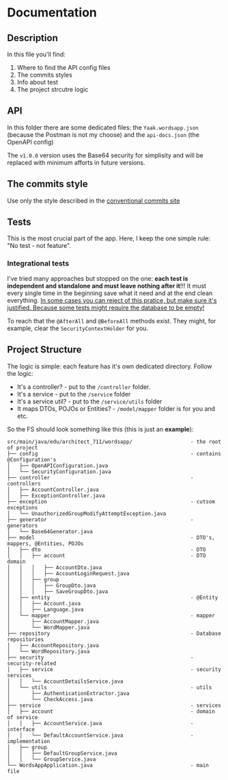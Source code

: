 # Documentation

## Description
In this file you'll find:
1. Where to find the API config files
2. The commits styles
3. Info about test
4. The project strcutre logic

## API
In this folder there are some dedicated files: the `Yaak.wordsapp.json` (because
the Postman is not my choose) and the `api-docs.json` (the OpenAPI config)

The `v1.0.0` version uses the Base64 security for simplisity and will be replaced
with minimum afforts in future versions.

## The commits style
Use only the style described in the [conventional commits site](https://www.conventionalcommits.org/en/v1.0.0/#summary)

## Tests
This is the most crucial part of the app. Here, I keep the one simple rule:
"No test - not feature".

### Integrational tests
I've tried many approaches but stopped on the one: **each test is independent
and standalone and must leave nothing after it**!!! It must every single time in the beginning save what it need
and at the end clean everything. <u>In some cases you can reject of this pratice, but
make sure it's justified. Because some tests might require the database to be empty!</u>

To reach that the `@AfterAll` and `@BeforeAll` methods exist. They might, for example,
clear the `SecurityContextHolder` for you.

## Project Structure
The logic is simple: each feature has it's own dedicated directory. Follow the logic:
* It's a controller? - put to the `/controller` folder. 
* It's a service - put to the `/service` folder
* It's a service util? - put to the `/service/utils` folder
* It maps DTOs, POJOs or Entities? - `/model/mapper` folder is for you and etc.

So the FS should look something like this (this is just an **example**):
```
src/main/java/edu/architect_711/wordsapp/                   - the root of project
├── config                                                  - contains @Configuration's
│   ├── OpenAPIConfiguration.java
│   └── SecurityConfiguration.java
├── controller                                              - controllers
│   ├── AccountController.java
│   ├── ExceptionController.java
├── exception                                               - cutsom exceptions
│   └── UnauthorizedGroupModifyAttemptException.java        
├── generator                                               - generators
│   └── Base64Generator.java
├── model                                                   - DTO's, mappers, @Entities, POJOs
│   ├── dto                                                 - DTO
│   │   ├── account                                         - DTO domain
│   │   │   ├── AccountDto.java
│   │   │   ├── AccountLoginRequest.java
│   │   ├── group
│   │   │   ├── GroupDto.java
│   │   │   ├── SaveGroupDto.java
│   ├── entity                                              - @Entity
│   │   ├── Account.java
│   │   ├── Language.java
│   └── mapper                                              - mapper
│       ├── AccountMapper.java
│       └── WordMapper.java
├── repository                                              - Database repositories
│   ├── AccountRepository.java
│   └── WordRepository.java
├── security                                                - security-related
│   ├── service                                             - security services
│   │   └── AccountDetailsService.java
│   └── utils                                               - utils
│       ├── AuthenticationExtractor.java
│       └── CheckAccess.java
├── service                                                 - services 
│   ├── account                                             - domain of service
│   │   ├── AccountService.java                             - interface
│   │   └── DefaultAccountService.java                      - implementation
│   ├── group
│   │   ├── DefaultGroupService.java
│   │   └── GroupService.java
└── WordsAppApplication.java                                - main file
```